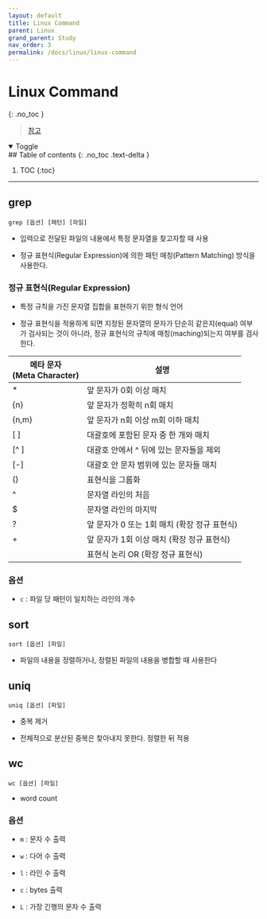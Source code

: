 ```yaml
---
layout: default
title: Linux Command
parent: Linux
grand_parent: Study
nav_order: 3
permalink: /docs/linux/linux-command
---
```


# Linux Command
{: .no_toc }

> [참고](https://recipes4dev.tistory.com/157)

<details open markdown="block">
  <summary>
    Toggle
  </summary>
## Table of contents
{: .no_toc .text-delta }

1. TOC
{:toc}
</details>

---

## grep

```
grep [옵션] [패턴] [파일]
```

- 입력으로 전달된 파일의 내용에서 특정 문자열을 찾고자할 때 사용

- 정규 표현식(Regular Expression)에 의한 패턴 매칭(Pattern Matching) 방식을 사용한다.

### 정규 표현식(Regular Expression)

- 특정 규칙을 가진 문자열 집합을 표현하기 위한 형식 언어

- 정규 표현식을 적용하게 되면 지정된 문자열의 문자가 단순히 같은지(equal) 여부가 검사되는 것이 아니라, 정규 표현식의 규칙에 매칭(maching)되는지 여부를 검사한다.

| 메타 문자<br>(Meta Character) | 설명                                         |
|-------------------------------|----------------------------------------------|
| *                             | 앞 문자가 0회 이상 매치
| {n}                           | 앞 문자가 정확히 n회 매치                    |
| {n,m}                         | 앞 문자가 n회 이상 m회 이하 매치             |
| [ ]                           | 대괄호에 포함된 문자 중 한 개와 매치         |
| [^ ]                          | 대괄호 안에서 ^ 뒤에 있는 문자들을 제외      |
| [-]                           | 대괄호 안 문자 범위에 있는 문자들 매치       |
| ()                            | 표현식을 그룹화                              |
| ^                             | 문자열 라인의 처음                           |
| $                             | 문자열 라인의 마지막                         |
| ?                             | 앞 문자가 0 또는 1회 매치 (확장 정규 표현식) |
| +                             | 앞 문자가 1회 이상 매치 (확장 정규 표현식)   |
|                               | 표현식 논리 OR (확장 정규 표현식)            |

### 옵션

- `c` : 파일 당 패턴이 일치하는 라인의 개수

## sort

```
sort [옵션] [파일]
```

- 파일의 내용을 정렬하거나, 정렬된 파일의 내용을 병합할 때 사용한다

## uniq

```
uniq [옵션] [파일]
```

- 중복 제거

- 전체적으로 분산된 중복은 찾아내지 못한다. 정렬한 뒤 적용

## wc

```
wc [옵션] [파일]
```

- word count

### 옵션

- `m` : 문자 수 출력

- `w` : 다어 수 출력

- `l` : 라인 수 출력

- `c` : bytes 출력

- `L` : 가장 긴행의 문자 수 출력

